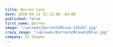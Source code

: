 ```yaml
---
title: Darren Case
date: 2018-09-12 15:12:00 -04:00
published: false
first_name: Darren
image: "/uploads/Darren%20Case-22b1b7.jpg"
crazy_image: "/uploads/Darren%20Case%20Fun.jpg"
company: 22 Shapes
---
```



